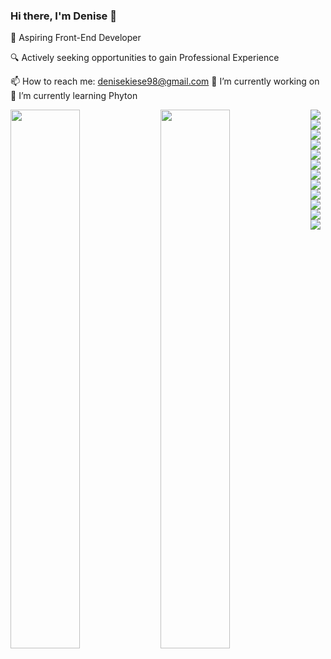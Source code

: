 ### Hi there, I'm Denise 👋
🚀 Aspiring Front-End Developer 



🔍 Actively seeking opportunities to gain Professional Experience


 📫 How to reach me: denisekiese98@gmail.com 
 🔭 I’m currently working on 
 🌱 I’m currently learning Phyton



<img align="left" width="47%" src="https://github-readme-stats.vercel.app/api?username=tashamwafulirwa&show_icons=true&theme=radical" />

<img align="left" width="47%" src="https://github-readme-stats.vercel.app/api/top-langs/?username=tashamwafulirwa&layout=compact" />

<img align="left" src="https://img.shields.io/badge/javascript-%23323330.svg?style=for-the-badge&logo=javascript&logoColor=%23F7DF1E" />

<img align="left" src="https://img.shields.io/badge/scala-%23DC322F.svg?style=for-the-badge&logo=scala&logoColor=white" />

<img src="https://img.shields.io/badge/react-%2320232a.svg?style=for-the-badge&logo=react&logoColor=%2361DAFB" />

<img align="left" src="https://img.shields.io/badge/react_native-%2320232a.svg?style=for-the-badge&logo=react&logoColor=%2361DAFB" />

<img align="left" src="https://img.shields.io/badge/AWS-%23FF9900.svg?style=for-the-badge&logo=amazon-aws&logoColor=white" />

<img src="https://img.shields.io/badge/firebase-%23039BE5.svg?style=for-the-badge&logo=firebase" />

<img align="left" src="https://img.shields.io/badge/netlify-%23000000.svg?style=for-the-badge&logo=netlify&logoColor=#00C7B7" />

<img align="left" src="https://img.shields.io/badge/Android%20Studio-3DDC84.svg?style=for-the-badge&logo=android-studio&logoColor=white" />

<img src="https://img.shields.io/badge/IntelliJIDEA-000000.svg?style=for-the-badge&logo=intellij-idea&logoColor=white" />

<img align="left" src="https://img.shields.io/badge/Visual%20Studio%20Code-0078d7.svg?style=for-the-badge&logo=visual-studio-code&logoColor=white" />

<img align="left" src="https://img.shields.io/badge/html5-%23E34F26.svg?style=for-the-badge&logo=html5&logoColor=white" />

<img align="left" src="https://img.shields.io/badge/css3-%231572B6.svg?style=for-the-badge&logo=css3&logoColor=white" />

